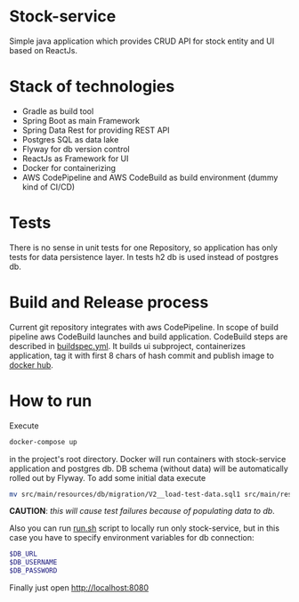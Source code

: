 # Stock-service

Simple java application which provides CRUD API for stock entity and UI based on ReactJs.

# Stack of technologies

 - Gradle as build tool
 - Spring Boot as main Framework
 - Spring Data Rest for providing REST API
 - Postgres SQL as data lake
 - Flyway for db version control
 - ReactJs as Framework for UI
 - Docker for containerizing
 - AWS CodePipeline and AWS CodeBuild as build environment (dummy kind of CI/CD) 
 
# Tests

There is no sense in unit tests for one Repository, so application has only tests for data persistence layer.
In tests h2 db is used instead of postgres db. 

# Build and Release process

Current git repository integrates with aws CodePipeline. In scope of build pipeline aws CodeBuild launches and build application.
CodeBuild steps are described in [buildspec.yml](buildspec.yml). It builds ui subproject, containerizes application, tag it with first 8 chars of hash commit and publish image to [docker hub](https://hub.docker.com/r/otodosov/stock-service/).

# How to run

Execute 
```sh 
docker-compose up
```
in the project's root directory. 
Docker will run containers with stock-service application and postgres db.
DB schema (without data) will be automatically rolled out by Flyway.
To add some initial data execute 
```sh 
mv src/main/resources/db/migration/V2__load-test-data.sql1 src/main/resources/db/migration/V2__load-test-data.sql
```
**CAUTION**: _this will cause test failures because of populating data to db_. 

Also you can run [run.sh](run.sh) script to locally run only stock-service, but in this case you have to specify environment variables for db connection: 
 ```sh 
 $DB_URL
 $DB_USERNAME
 $DB_PASSWORD
 ```

Finally just open [http://localhost:8080](http://localhost:8080)  
